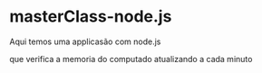 # masterClass-node.js


Aqui temos uma applicasão com node.js 

que verifica a memoria do computado atualizando a cada minuto
